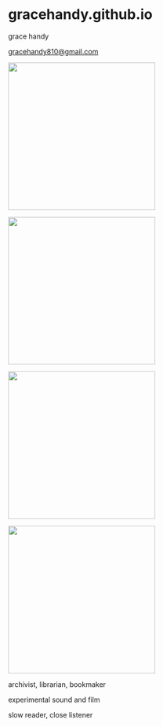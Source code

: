 # gracehandy.github.io

<html>

<body>
  
<p>
grace handy
  </p>

 <p>
<a href="gracehandy810@gmail.com">gracehandy810@gmail.com</a>
</p>


<p>
<img src="https://github.com/gracehandy/gracehandy.github.io/assets/15251713/b46c2992-a7bd-49f0-8664-22cff0158ad9" width="300" height="300">
</p>

<p>
<img src="https://github.com/gracehandy/gracehandy.github.io/assets/15251713/711f4dff-60cb-4323-95b2-953011b8c9e6" width="300" height="300">
</p>

<p>
<img src="https://github.com/gracehandy/gracehandy.github.io/assets/15251713/0792052a-9b27-4a89-a488-9c9c80215459" width="300" height="300">
</p>

<p>
  <img src="https://github.com/gracehandy/gracehandy.github.io/assets/15251713/685ed2cd-2b3d-48f8-bf45-e0663791e132" width="300" height="300">
  </p>

  <p>
archivist, librarian, bookmaker
  </p>

  <p>
  experimental sound and film
   </p>

 <p>
  slow reader, close listener
  </p>

</body>

</html>

